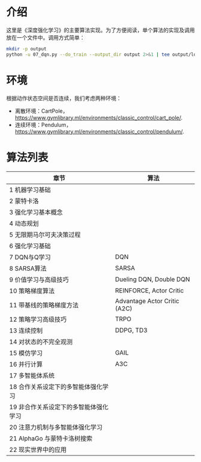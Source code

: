 # 介绍
这里是《深度强化学习》的主要算法实现。为了方便阅读，单个算法的实现及调用放在一个文件中。调用方式简单：
```bash
mkdir -p output
python -u 07_dqn.py --do_train --output_dir output 2>&1 | tee output/log.txt
```


# 环境
根据动作状态空间是否连续，我们考虑两种环境：
- 离散环境：CartPole，https://www.gymlibrary.ml/environments/classic_control/cart_pole/.
- 连续环境：Pendulum，https://www.gymlibrary.ml/environments/classic_control/pendulum/.


# 算法列表
| 章节                                  | 算法                         |
| ------------------------------------- | ---------------------------- |
| 1 机器学习基础                        |                              |
| 2 蒙特卡洛                            |                              |
| 3 强化学习基本概念                    |                              |
| 4 动态规划                            |                              |
| 5 无限期马尔可夫决策过程              |                              |
| 6 强化学习基础                        |                              |
| 7 DQN与Q学习                          | DQN                          |
| 8 SARSA算法                           | SARSA                        |
| 9 价值学习与高级技巧                  | Dueling DQN, Double DQN      |
| 10 策略梯度算法                       | REINFORCE, Actor Critic      |
| 11 带基线的策略梯度方法               | Advantage Actor Critic (A2C) |
| 12 策略学习高级技巧                   | TRPO                         |
| 13 连续控制                           | DDPG, TD3                    |
| 14 对状态的不完全观测                 |                              |
| 15 模仿学习                           | GAIL                         |
| 16 并行计算                           | A3C                          |
| 17 多智能体系统                       |                              |
| 18 合作关系设定下的多智能体强化学习   |                              |
| 19 非合作关系设定下的多智能体强化学习 |                              |
| 20 注意力机制与多智能体强化学习       |                              |
| 21 AlphaGo 与蒙特卡洛树搜索           |                              |
| 22 现实世界中的应用                   |                              |